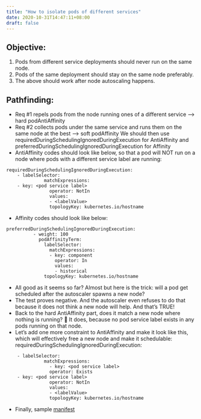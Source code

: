 ```yaml
---
title: "How to isolate pods of different services"
date: 2020-10-31T14:47:11+08:00
draft: false
---
```

## Objective:
1. Pods from different service deployments should never run on the same node.
2. Pods of the same deployment should stay on the same node preferably.
3. The above should work after node autoscaling happens.

## Pathfinding:
- Req #1 repels pods from the node running ones of a different service --> hard podAntiAffinity
- Req #2 collects pods under the same service and runs them on the same node at the best --> soft podAffinity
 We should then use requiredDuringSchedulingIgnoredDuringExecution for AntiAffinity and preferredDuringSchedulingIgnoredDuringExecution for Affinity
- AntiAffinity codes should look like below, so that a pod will NOT run on a node where pods with a different service label are running:
```
requiredDuringSchedulingIgnoredDuringExecution:
    - labelSelector:
              matchExpressions:
    - key: <pod service label>
                operator: NotIn
                values:
                - <labelValue>
                topologyKey: kubernetes.io/hostname
```
- Affinity codes should look like below:
```
preferredDuringSchedulingIgnoredDuringExecution:
          - weight: 100
            podAffinityTerm:
              labelSelector:
                matchExpressions:
                - key: component
                  operator: In
                  values:
                  - historical
              topologyKey: kubernetes.io/hostname
```
- All good as it seems so far? Almost but here is the trick: will a pod get scheduled after the autoscaler spawns a new node?
- The test proves negative. And the autoscaler even refuses to do that because it does not think a new node will help. And that’s TRUE!
- Back to the hard AntiAffinity part, does it match a new node where nothing is running?   It does, because no pod service label exists in any pods running on that node.
- Let’s add one more constraint to AntiAffinity and make it look like this, which will effectively free a new node and make it schedulable:
requiredDuringSchedulingIgnoredDuringExecution:
```
    - labelSelector:
              matchExpressions:
                - key: <pod service label>
                operator: Exists
    - key: <pod service label>
                operator: NotIn
                values:
                - <labelValue>
                topologyKey: kubernetes.io/hostname
```
- Finally, sample [manifest](https://github.com/kuzhao/playbooks/blob/master/kubelet/sample-apps/pod-isolation-per-svc.yaml)